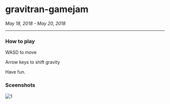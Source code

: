 # gravitran-gamejam
*May 18, 2018 - May 20, 2018*

---

### How to play
WASD to move

Arrow keys to shift gravity

Have fun.

### Sceenshots
![1](https://i.imgur.com/rs5tVcI.png)